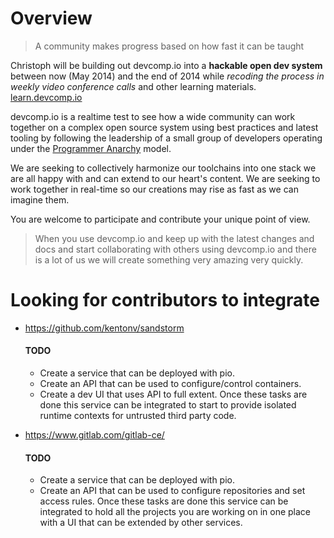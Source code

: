 
Overview
========

> A community makes progress based on how fast it can be taught

Christoph will be building out devcomp.io into a **hackable open dev system** between
now (May 2014) and the end of 2014 while *recoding the process in weekly video conference
calls* and other learning materials. [learn.devcomp.io](http://learn.devcomp.io)

devcomp.io is a realtime test to see how a wide community can work together on a complex
open source system using best practices and latest tooling by following the leadership
of a small group of developers operating under the
[Programmer Anarchy](https://www.youtube.com/watch?v=uk-CF7klLdA) model.

We are seeking to collectively harmonize our toolchains into one stack we are all happy
with and can extend to our heart's content. We are seeking to work together in
real-time so our creations may rise as fast as we can imagine them.

You are welcome to participate and contribute your unique point of view.

> When you use devcomp.io and keep up with the latest changes and docs and start collaborating
> with others using devcomp.io and there is a lot of us we will create something very amazing very quickly.


Looking for contributors to integrate
=====================================

  * https://github.com/kentonv/sandstorm
    #### TODO
      * Create a service that can be deployed with pio.
      * Create an API that can be used to configure/control containers.
      * Create a dev UI that uses API to full extent.
    Once these tasks are done this service can be integrated to start to provide isolated
    runtime contexts for untrusted third party code.

  * https://www.gitlab.com/gitlab-ce/
    #### TODO
      * Create a service that can be deployed with pio.
      * Create an API that can be used to configure repositories and set access rules.
    Once these tasks are done this service can be integrated to hold all the projects
    you are working on in one place with a UI that can be extended by other services.

